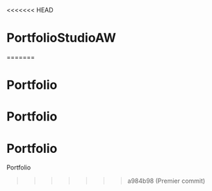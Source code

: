 <<<<<<< HEAD
# PortfolioStudioAW
=======
# Portfolio
# Portfolio
# Portfolio
Portfolio
>>>>>>> a984b98 (Premier commit)
